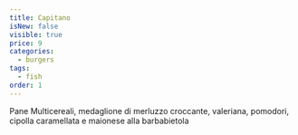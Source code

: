 ```yaml
---
title: Capitano
isNew: false
visible: true
price: 9
categories:
  - burgers
tags:
  - fish
order: 1
---
```

Pane Multicereali, medaglione di merluzzo croccante, valeriana, pomodori, cipolla caramellata e maionese alla barbabietola